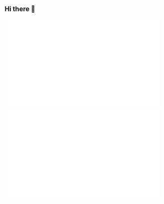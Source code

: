 ## Hi there 👋

![](https://raw.githubusercontent.com/josemarinfarina/github-stats/master/generated/overview.svg#gh-dark-mode-only)
![](https://raw.githubusercontent.com/josemarinfarina/github-stats/master/generated/overview.svg#gh-light-mode-only)
<!-- 
**josemarinfarina/josemarinfarina** is a ✨ _special_ ✨ repository because its `README.md` (this file) appears on your GitHub profile.

Here are some ideas to get you started:

- 🔭 I’m currently working on ...
- 🌱 I’m currently learning ...
- 👯 I’m looking to collaborate on ...
- 🤔 I’m looking for help with ...
- 💬 Ask me about ...
- 📫 How to reach me: ...
- 😄 Pronouns: ...
- ⚡ Fun fact: ...
-->
